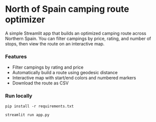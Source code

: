# North of Spain camping route optimizer

A simple Streamlit app that builds an optimized camping route across Northern Spain.
You can filter campings by price, rating, and number of stops, then view the route on an interactive map.

### Features
- Filter campings by rating and price
- Automatically build a route using geodesic distance
- Interactive map with start/end colors and numbered markers
- Download the route as CSV

### Run locally
`pip install -r requirements.txt`

`streamlit run app.py`

